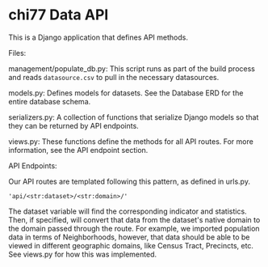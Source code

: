 # chi77 Data API 

This is a Django application that defines API methods.

Files: 

management/populate_db.py: This script runs as part of the build process and reads `datasource.csv` to pull in the necessary datasources. 

models.py: Defines models for datasets. See the Database ERD for the entire database schema. 

serializers.py: A collection of functions that serialize Django models so that they can be returned by API endpoints. 

views.py: These functions define the methods for all API routes. For more information, see the API endpoint section. 


API Endpoints: 

Our API routes are templated following this pattern, as defined in urls.py. 

`'api/<str:dataset>/<str:domain>/'`

The dataset variable will find the corresponding indicator and statistics. Then, if specified, will convert that data from the dataset's native domain to the domain passed through the route. For example, we imported population data in terms of Neighborhoods, however, that data should be able to be viewed in different geographic domains, like Census Tract, Precincts, etc. See views.py for how this was implemented. 


